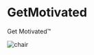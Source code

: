 # GetMotivated

Get Motivated™️

![chair](https://i.kym-cdn.com/entries/icons/mobile/000/042/547/vergil_chair.jpg)

